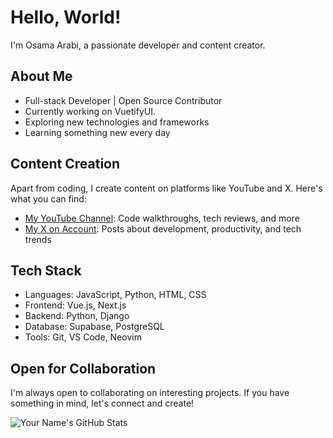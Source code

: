 # Hello, World!

I'm Osama Arabi, a passionate developer and content creator.

## About Me

- Full-stack Developer | Open Source Contributor
- Currently working on VuetifyUI.
- Exploring new technologies and frameworks
- Learning something new every day

## Content Creation

Apart from coding, I create content on platforms like YouTube and X. Here's what you can find:

- [My YouTube Channel](https://www.youtube.com/@SudoerZero): Code walkthroughs, tech reviews, and more
- [My X on Account](https://twitter.com/@SudoerZero): Posts about development, productivity, and tech trends

## Tech Stack

- Languages: JavaScript, Python, HTML, CSS
- Frontend: Vue.js, Next.js
- Backend: Python, Django
- Database: Supabase, PostgreSQL
- Tools: Git, VS Code, Neovim

## Open for Collaboration

I'm always open to collaborating on interesting projects. If you have something in mind, let's connect and create!

![Your Name's GitHub Stats](https://github-readme-stats.vercel.app/api?username=yourusername&show_icons=true&theme=radical)
